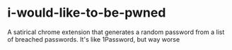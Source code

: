 # i-would-like-to-be-pwned

A satirical chrome extension that generates a random password from a list of breached passwords. It's like 1Password, but way worse
